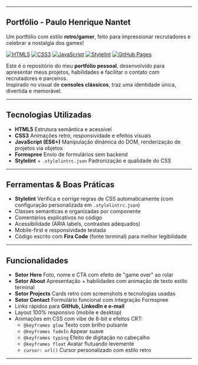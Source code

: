 
---
## Portfólio - Paulo Henrique Nantet

Um portfólio com estilo **retro/gamer**, feito para impressionar recrutadores e celebrar a nostalgia dos games!

[![HTML5](https://img.shields.io/badge/HTML5-E34F26?style=for-the-badge&logo=html5&logoColor=white)](https://developer.mozilla.org/pt-BR/docs/Web/HTML)
[![CSS3](https://img.shields.io/badge/CSS3-1572B6?style=for-the-badge&logo=css3&logoColor=white)](https://developer.mozilla.org/pt-BR/docs/Web/CSS)
[![JavaScript](https://img.shields.io/badge/JavaScript-F7DF1E?style=for-the-badge&logo=javascript&logoColor=black)](https://developer.mozilla.org/pt-BR/docs/Web/JavaScript)
[![Stylelint](https://img.shields.io/badge/Stylelint-000000?style=for-the-badge&logo=stylelint&logoColor=white)](https://stylelint.io/)
[![GitHub Pages](https://img.shields.io/badge/GitHub%20Pages-181515?style=for-the-badge&logo=github&logoColor=white)](https://paulonantet.github.io)

Este é o repositório do meu **portfólio pessoal**, desenvolvido para apresentar meus projetos, habilidades e facilitar o contato com recrutadores e parceiros.  
Inspirado no visual de **consoles clássicos**, traz uma identidade única, divertida e memorável.

---

## Tecnologias Utilizadas

- **HTML5** Estrutura semântica e acessível
- **CSS3** Animações retro, responsividade e efeitos visuais
- **JavaScript (ES6+)** Manipulação dinâmica do DOM, renderização de projetos via objetos
- **Formspree** Envio de formulários sem backend
- **Stylelint** + `.stylelintrc.json` Padronização e qualidade do CSS
  
---

##  Ferramentas & Boas Práticas


- **Stylelint** Verifica e corrige regras de CSS automaticamente (com configuração personalizada em `.stylelintrc.json`)
- Classes semanticas e organizadas por componente
- Comentários explicativos no código
- Acessibilidade (ARIA labels, contrastes adequados)
- Mobile-first e responsividade testada
- Código escrito com **Fira Code** (fonte terminal) para melhor legibilidade

---

## Funcionalidades

- **Setor Hero** Foto, nome e CTA com efeito de "game over" ao rolar
- **Setor About** Apresentação + habilidades com animação de texto estilo terminal
- **Setor Projects** Cards retro com screenshots e tecnologias usadas
- **Setor Contact** Formulário funcional com integração Formspree
- Links rápidos para **GitHub, LinkedIn e e-mail**
- Layout 100% responsivo (mobile e desktop)
- Animações em CSS com vibe de 8-bit e efeitos CRT:
  - `@keyframes glow` Texto com brilho pulsante
  - `@keyframes fadeIn` Appear suave
  - `@keyframes typing` Efeito de digitação no cabeçalho
  - `@keyframes float` Avatar flutuando levemente
  - `cursor: url()` Cursor personalizado com estilo retro

---